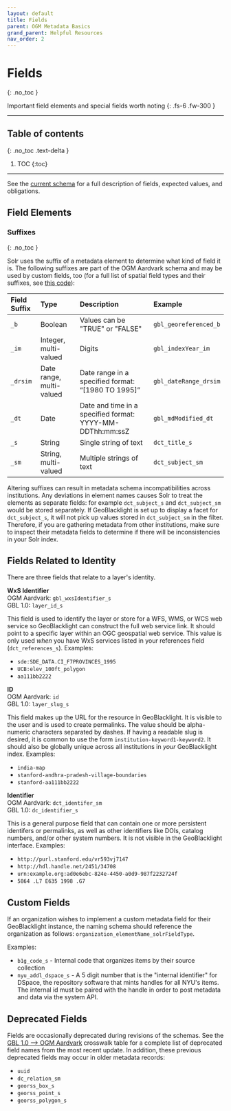```yaml
---
layout: default
title: Fields
parent: OGM Metadata Basics
grand_parent: Helpful Resources
nav_order: 2
---
```


# Fields
{: .no_toc }

Important field elements and special fields worth noting
{: .fs-6 .fw-300 }

---
## Table of contents
{: .no_toc .text-delta }

1. TOC
{:toc}

---

See the [current schema](../../current-schema/ogm-aardvark) for a full description of fields, expected values, and obligations.

## Field Elements

### Suffixes
{: .no_toc }

Solr uses the suffix of a metadata element to determine what kind of field it is. The following suffixes are part of the OGM Aardvark schema and may be used by custom fields, too (for a full list of spatial field types and their suffixes, see [this code](https://github.com/geoblacklight/geoblacklight/blob/main/solr/conf/schema.xml#L14)):

| Field Suffix | Type                     | Description                     | Example   |
|:-------------|:-------------------------|:--------------------------------|:----------|
| `_b`         | Boolean                  | Values can be "TRUE" or "FALSE" | `gbl_georeferenced_b`|
| `_im`        | Integer, multi-valued    | Digits                          | `gbl_indexYear_im`|
| `_drsim`     | Date range, multi-valued | Date range in a specified format: “[1980 TO 1995]” | `gbl_dateRange_drsim` |
| `_dt`        | Date                     | Date and time in a specified format: YYYY-MM-DDThh:mm:ssZ | `gbl_mdModified_dt`|
| `_s`         | String                   | Single string of text           | `dct_title_s` |
| `_sm`        | String, multi-valued     | Multiple strings of text        | `dct_subject_sm` |

Altering suffixes can result in metadata schema incompatibilities across institutions. Any deviations in element names causes Solr to treat the elements as separate fields: for example `dct_subject_s` and `dct_subject_sm` would be stored separately. If GeoBlacklight is set up to display a facet for `dct_subject_s`, it will not pick up values stored in `dct_subject_sm` in the filter. Therefore, if you are gathering metadata from other institutions, make sure to inspect their metadata fields to determine if there will be inconsistencies in your Solr index.

## Fields Related to Identity

There are three fields that relate to a layer's identity.

**WxS Identifier**
<br>OGM Aardvark: `gbl_wxsIdentifier_s`
<br>GBL 1.0: `layer_id_s`

This field is used to identify the layer or store for a WFS, WMS, or WCS web service so GeoBlacklight can construct the full web service link. It should point to a specific layer within an OGC geospatial web service. This value is only used _when_ you have WxS services listed in your references field (`dct_references_s`). Examples:

* `sde:SDE_DATA.CI_F7PROVINCES_1995`
* `UCB:elev_100ft_polygon`
* `aa111bb2222 `

**ID**
<br>OGM Aardvark: `id`
<br>GBL 1.0: `layer_slug_s`

This field makes up the URL for the resource in GeoBlacklight. It is visible to the user and is used to create permalinks. The value should be alpha-numeric characters separated by dashes. If having a readable slug is desired, it is common to use the form `institution-keyword1-keyword2`. It should also be globally unique across all institutions in *your* GeoBlacklight index. Examples:

* `india-map`
* `stanford-andhra-pradesh-village-boundaries`
* `stanford-aa111bb2222`

**Identifier**
<br>OGM Aardvark: `dct_identifer_sm`
<br>GBL 1.0: `dc_identifier_s`

This is a general purpose field that can contain one or more persistent identifers or permalinks, as well as other identifiers like DOIs, catalog numbers, and/or other system numbers. It is not visible in the GeoBlacklight interface. Examples:

* `http://purl.stanford.edu/vr593vj7147`
* `http://hdl.handle.net/2451/34708`
* `urn:example.org:ad0e6ebc-824e-4450-a0d9-987f2232724f`
* `5864 .L7 E635 1998 .G7`

## Custom Fields

If an organization wishes to implement a custom metadata field for their GeoBlacklight instance, the naming schema should reference the organization as follows: `organization_elementName_solrFieldType`.

Examples:
* `b1g_code_s` - Internal code that organizes items by their source collection
* `nyu_addl_dspace_s` - A 5 digit number that is the "internal identifier" for DSpace, the repository software that mints handles for all NYU's items. The internal id must be paired with the handle in order to post metadata and data via the system API.

## Deprecated Fields

Fields are occasionally deprecated during revisions of the schemas. See the [GBL 1.0 --> OGM Aardvark](../about-ogm-aardvark/#crosswalkable-and-new-elements) crosswalk table for a complete list of deprecated field names from the most recent update. In addition, these previous deprecated fields may occur in older metadata records:

* `uuid`
* `dc_relation_sm`
* `georss_box_s`
* `georss_point_s`
* `georss_polygon_s`
